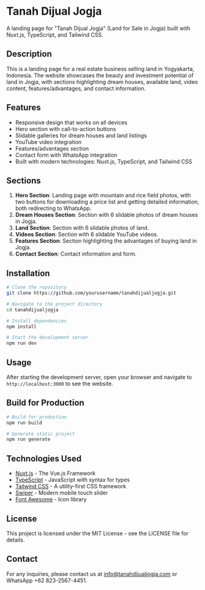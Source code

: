 # Tanah Dijual Jogja

A landing page for "Tanah Dijual Jogja" (Land for Sale in Jogja) built with Nuxt.js, TypeScript, and Tailwind CSS.

## Description

This is a landing page for a real estate business selling land in Yogyakarta, Indonesia. The website showcases the beauty and investment potential of land in Jogja, with sections highlighting dream houses, available land, video content, features/advantages, and contact information.

## Features

- Responsive design that works on all devices
- Hero section with call-to-action buttons
- Slidable galleries for dream houses and land listings
- YouTube video integration
- Features/advantages section
- Contact form with WhatsApp integration
- Built with modern technologies: Nuxt.js, TypeScript, and Tailwind CSS

## Sections

1. **Hero Section**: Landing page with mountain and rice field photos, with two buttons for downloading a price list and getting detailed information, both redirecting to WhatsApp.
2. **Dream Houses Section**: Section with 6 slidable photos of dream houses in Jogja.
3. **Land Section**: Section with 6 slidable photos of land.
4. **Videos Section**: Section with 6 slidable YouTube videos.
5. **Features Section**: Section highlighting the advantages of buying land in Jogja.
6. **Contact Section**: Contact information and form.

## Installation

```bash
# Clone the repository
git clone https://github.com/yourusername/tanahdijualjogja.git

# Navigate to the project directory
cd tanahdijualjogja

# Install dependencies
npm install

# Start the development server
npm run dev
```

## Usage

After starting the development server, open your browser and navigate to `http://localhost:3000` to see the website.

## Build for Production

```bash
# Build for production
npm run build

# Generate static project
npm run generate
```

## Technologies Used

- [Nuxt.js](https://nuxtjs.org/) - The Vue.js Framework
- [TypeScript](https://www.typescriptlang.org/) - JavaScript with syntax for types
- [Tailwind CSS](https://tailwindcss.com/) - A utility-first CSS framework
- [Swiper](https://swiperjs.com/) - Modern mobile touch slider
- [Font Awesome](https://fontawesome.com/) - Icon library

## License

This project is licensed under the MIT License - see the LICENSE file for details.

## Contact

For any inquiries, please contact us at info@tanahdijualjogja.com or WhatsApp +62 823-2567-4451.